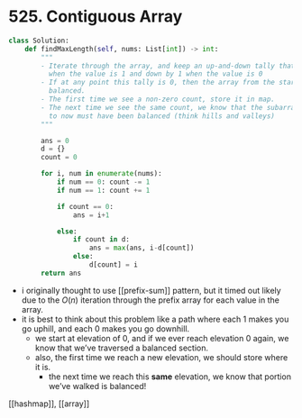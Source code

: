 # 525. Contiguous Array

```python
class Solution:
    def findMaxLength(self, nums: List[int]) -> int:
        """
        - Iterate through the array, and keep an up-and-down tally that goes up by 1
          when the value is 1 and down by 1 when the value is 0
        - If at any point this tally is 0, then the array from the start up to this point is
          balanced.
        - The first time we see a non-zero count, store it in map.
        - The next time we see the same count, we know that the subarray from that previous count
          to now must have been balanced (think hills and valleys)
        """

        ans = 0
        d = {}
        count = 0

        for i, num in enumerate(nums):
            if num == 0: count -= 1
            if num == 1: count += 1

            if count == 0:
                ans = i+1

            else:
                if count in d:
                    ans = max(ans, i-d[count])
                else:
                    d[count] = i
        return ans
```

- i originally thought to use [[prefix-sum]] pattern, but it timed out likely due to the $O(n)$ iteration through the prefix array for each value in the array.
- it is best to think about this problem like a path where each 1 makes you go uphill, and each 0 makes you go downhill.
	- we start at elevation of 0, and if we ever reach elevation 0 again, we know that we’ve traversed a balanced section.
	- also, the first time we reach a new elevation, we should store where it is.
		- the next time we reach this **same** elevation, we know that portion we’ve walked is balanced!

[[hashmap]], [[array]]